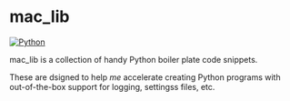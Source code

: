 # mac_lib

[![Python](https://img.shields.io/badge/python-3-green.svg)](https://www.python.org/downloads/release/python-383/)

mac_lib is a collection of handy Python boiler plate code snippets.

These are dsigned to help *me* accelerate creating Python programs with out-of-the-box support for logging, settingss files, etc.
